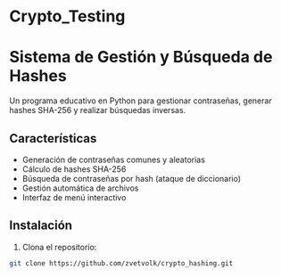 # Crypto_Testing
# Sistema de Gestión y Búsqueda de Hashes

Un programa educativo en Python para gestionar contraseñas, generar hashes SHA-256 y realizar búsquedas inversas.

## Características

- Generación de contraseñas comunes y aleatorias
- Cálculo de hashes SHA-256
- Búsqueda de contraseñas por hash (ataque de diccionario)
- Gestión automática de archivos
- Interfaz de menú interactivo

## Instalación

1. Clona el repositorio:
```bash
git clone https://github.com/zvetvolk/crypto_hashing.git
